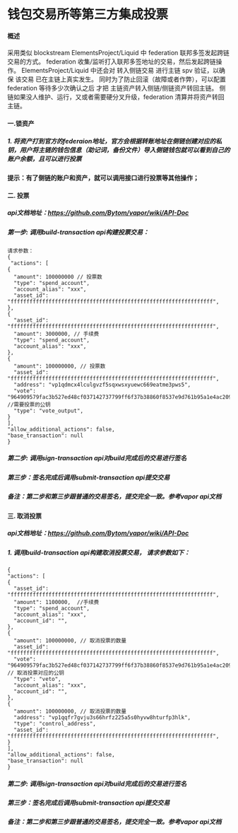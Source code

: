 #  钱包交易所等第三方集成投票

#### 概述

采用类似 blockstream ElementsProject/Liquid 中 federation 联邦多签发起跨链交易的方式。
federation 收集/监听打入联邦多签地址的交易，然后发起跨链操作。
ElementsProject/Liquid 中还会对 转入侧链交易 进行主链 spv 验证，以确保 该交易 已在主链上真实发生。
同时为了防止回滚（故障或者作弊），可以配置 federation 等待多少次确认之后 才把 主链资产转入侧链/侧链资产转回主链。
侧链如果没人维护、运行，又或者需要硬分叉升级，federation 清算并将资产转回主链。


#### 一.锁资产
##### 1. 将资产打到官方的federaion地址，官方会根据转账地址在侧链创建对应的私钥，用户将主链的钱包信息（助记词，备份文件）导入侧链钱包就可以看到自己的账户余额，且可以进行投票

#### 提示：有了侧链的账户和资产，就可以调用接口进行投票等其他操作；

#### 二. 投票

##### api文档地址：<https://github.com/Bytom/vapor/wiki/API-Doc>

##### 第一步: 调用build-transaction api构建投票交易：

    请求参数：
    {
     "actions": [
    {
      "amount": 100000000 // 投票数
      "type": "spend_account",
      "account_alias": "xxx",
      "asset_id": "ffffffffffffffffffffffffffffffffffffffffffffffffffffffffffffffff",
    },
    {
      "asset_id": "ffffffffffffffffffffffffffffffffffffffffffffffffffffffffffffffff",
      "amount": 3000000, // 手续费
      "type": "spend_account",
      "account_alias": "xxx",
    },
    {
      "amount": 100000000, // 投票数
      "asset_id": "ffffffffffffffffffffffffffffffffffffffffffffffffffffffffffffffff",
      "address": "vp1qdmcx4lculgvzf5sqxwsxyuewc669eatme3pws5",
      "vote": "964909579fac3b527ed48cf037142737799ff6f37b38860f8537e9d761b95a1e4ac209a13b766be5f43a930160dad9355ddcca7db965819767629aff571953bd", //需要投票的公钥
      "type": "vote_output",
    }
    ],
    "allow_additional_actions": false,
    "base_transaction": null
    }

##### 第二步: 调用sign-transaction api对build完成后的交易进行签名


##### 第三步：签名完成后调用submit-transaction api提交交易

##### 备注：第二步和第三步跟普通的交易签名，提交完全一致。参考vapor api文档

#### 三. 取消投票

##### api文档地址：<https://github.com/Bytom/vapor/wiki/API-Doc>

##### 1. 调用build-transaction api构建取消投票交易， 请求参数如下：

    {
    "actions": [
    {
      "asset_id": "ffffffffffffffffffffffffffffffffffffffffffffffffffffffffffffffff",
      "amount": 1100000,  //手续费
      "type": "spend_account",
      "account_alias": "xxx",
      "account_id": "",
    },
    {
      "amount": 100000000, // 取消投票的数量
      "asset_id": "ffffffffffffffffffffffffffffffffffffffffffffffffffffffffffffffff",
      "vote": "964909579fac3b527ed48cf037142737799ff6f37b38860f8537e9d761b95a1e4ac209a13b766be5f43a930160dad9355ddcca7db965819767629aff571953bd", // 取消投票对应的公钥
      "type": "veto",
      "account_alias": "xxx",
      "account_id": "",
    },
    {
      "amount": 100000000, // 取消投票的数量
      "address": "vp1qqfr7gvju3s66hrfz225a5s0hyvw8hturfp3hlk",
      "type": "control_address",
      "asset_id": "ffffffffffffffffffffffffffffffffffffffffffffffffffffffffffffffff",
    }
    ],
    "allow_additional_actions": false,
    "base_transaction": null
    }
    
##### 第二步: 调用sign-transaction api对build完成后的交易进行签名

##### 第三步：签名完成后调用submit-transaction api提交交易

##### 备注：第二步和第三步跟普通的交易签名，提交完全一致。参考vapor api文档


